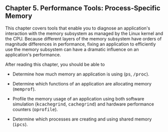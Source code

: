 ## Chapter 5\. Performance Tools: Process-Specific Memory

This chapter covers tools that enable you to diagnose an application's interaction with the memory subsystem as managed by the Linux kernel and the CPU. Because different layers of the memory subsystem have orders of magnitude differences in performance, fixing an application to efficiently use the memory subsystem can have a dramatic influence on an application's performance.

After reading this chapter, you should be able to

*   Determine how much memory an application is using (<tt>ps</tt>, <tt>/proc</tt>).

*   Determine which functions of an application are allocating memory (<tt>memprof</tt>).

*   Profile the memory usage of an application using both software simulation (<tt>kcachegrind</tt>, <tt>cachegrind</tt>) and hardware performance counters (<tt>oprofile</tt>).

*   Determine which processes are creating and using shared memory (<tt>ipcs</tt>).
